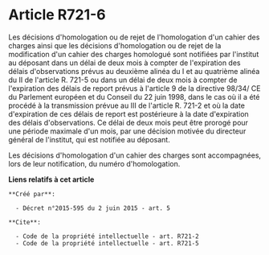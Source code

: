 # Article R721-6

Les décisions d'homologation ou de rejet de l'homologation d'un cahier des charges ainsi que les décisions d'homologation ou
de rejet de la modification d'un cahier des charges homologué sont notifiées par l'institut au déposant dans un délai de deux
mois à compter de l'expiration des délais d'observations prévus au deuxième alinéa du I et au quatrième alinéa du II de
l'article R. 721-5 ou dans un délai de deux mois à compter de l'expiration des délais de report prévus à l'article 9 de la
directive 98/34/ CE du Parlement européen et du Conseil du 22 juin 1998, dans le cas où il a été procédé à la transmission
prévue au III de l'article R. 721-2 et où la date d'expiration de ces délais de report est postérieure à la date d'expiration
des délais d'observations. Ce délai de deux mois peut être prorogé pour une période maximale d'un mois, par une décision
motivée du directeur général de l'institut, qui est notifiée au déposant. 

Les décisions d'homologation d'un cahier des charges sont accompagnées, lors de leur notification, du numéro d'homologation.

**Liens relatifs à cet article**

	**Créé par**:

	  - Décret n°2015-595 du 2 juin 2015 - art. 5

	**Cite**:

	  - Code de la propriété intellectuelle - art. R721-2
	  - Code de la propriété intellectuelle - art. R721-5
